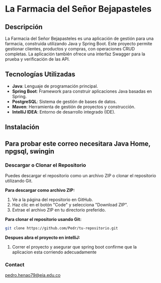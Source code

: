 # La Farmacia del Señor Bejapasteles

## Descripción

La Farmacia del Señor Bejapasteles es una aplicación de gestión para una farmacia, construida utilizando Java y Spring Boot. Este proyecto permite gestionar clientes, productos y compras, con operaciones CRUD completas. La aplicación también ofrece una interfaz Swagger para la prueba y verificación de las API.

## Tecnologías Utilizadas

- **Java**: Lenguaje de programación principal.
- **Spring Boot**: Framework para construir aplicaciones Java basadas en Spring.
- **PostgreSQL**: Sistema de gestión de bases de datos.
- **Maven**: Herramienta de gestión de proyectos y construcción.
- **IntelliJ IDEA**: Entorno de desarrollo integrado (IDE).

## Instalación

## Para probar este correo necesitara Java Home, npgsql, swingin

### Descargar o Clonar el Repositorio

Puedes descargar el repositorio como un archivo ZIP o clonar el repositorio utilizando Git.

**Para descargar como archivo ZIP:**

1. Ve a la página del repositorio en GitHub.
2. Haz clic en el botón "Code" y selecciona "Download ZIP".
3. Extrae el archivo ZIP en tu directorio preferido.

**Para clonar el repositorio usando Git:**

```bash
git clone https://github.com/Pedr/tu-repositorio.git
```

**Despues abra el proyecto en intelliJ:**
1. Correr el proyecto y asegurar que spring boot confirme que la aplicacion esta corriendo adecuadamente

### Contact
pedro.henao79@eia.edu.co
